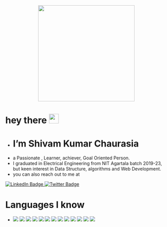    <div id="header" align="center">
    <img src="https://media.giphy.com/media/qgQUggAC3Pfv687qPC/giphy.gif" width="300"/>
    </div>
   <h1  >
  hey there
  
  <img src="https://media.giphy.com/media/hvRJCLFzcasrR4ia7z/giphy.gif" width="30px"/>
  </h1>

- # I’m ****Shivam Kumar Chaurasia**** 
-  a Passionate , Learner, achiever,  Goal Oriented Person.
-  I graduated in Electrical Engineering from NIT Agartala batch 2019-23, but keen interest in Data Structure, algorithms and Web Development.
-  you can also reach out to me at
 <div id="badges">
  <a href="https://www.linkedin.com/in/shivam-kumar-chaurasia-106283203/"> 
    <img src="https://img.shields.io/badge/LinkedIn-blue?style=for-the-badge&logo=linkedin&logoColor=white" alt="LinkedIn Badge"/>
  </a>
  
  <a href="https://twitter.com/I_m_Shivamkumar">
    <img src="https://img.shields.io/badge/Twitter-blue?style=for-the-badge&logo=twitter&logoColor=white" alt="Twitter Badge"/>
  </a>
</div>

# Languages I know
- ![](https://img.shields.io/badge/-<C>-informational?style=flat&logo=<LOGO_NAME>&logoColor=white&color=2bbc8a)
 ![](https://img.shields.io/badge/-<C++>-informational?style=flat&logo=<LOGO_NAME>&logoColor=white&color=2bbc8a)
 ![](https://img.shields.io/badge/-<JAVA>-informational?style=flat&logo=<LOGO_NAME>&logoColor=white&color=2bbc8a)
 ![](https://img.shields.io/badge/-<HTML>-informational?style=flat&logo=<LOGO_NAME>&logoColor=white&color=2bbc8a)
 ![](https://img.shields.io/badge/-<CSS>-informational?style=flat&logo=<LOGO_NAME>&logoColor=white&color=2bbc8a)
 ![](https://img.shields.io/badge/-<JAVASCRIPT>-informational?style=flat&logo=<LOGO_NAME>&logoColor=white&color=2bbc8a)
 ![](https://img.shields.io/badge/-<ANGULAR>-informational?style=flat&logo=<LOGO_NAME>&logoColor=white&color=2bbc8a)
 ![](https://img.shields.io/badge/-<SPRING>-informational?style=flat&logo=<LOGO_NAME>&logoColor=white&color=2bbc8a)
 ![](https://img.shields.io/badge/-<SPRINGBOOT>-informational?style=flat&logo=<LOGO_NAME>&logoColor=white&color=2bbc8a)
 ![](https://img.shields.io/badge/-<SQL>-informational?style=flat&logo=<LOGO_NAME>&logoColor=white&color=2bbc8a)
 ![](https://img.shields.io/badge/-<MONGODB>-informational?style=flat&logo=<LOGO_NAME>&logoColor=white&color=2bbc8a)
 ![](https://img.shields.io/badge/-<GIT>-informational?style=flat&logo=<LOGO_NAME>&logoColor=white&color=2bbc8a)
 ![](https://img.shields.io/badge/-<GITHUB>-informational?style=flat&logo=<LOGO_NAME>&logoColor=white&color=2bbc8a)

<!---
shivamchaurasia07/shivamchaurasia07 is a ✨ special ✨ repository because its `README.md` (this file) appears on your GitHub profile.
You can click the Preview link to take a look at your changes.
--->
